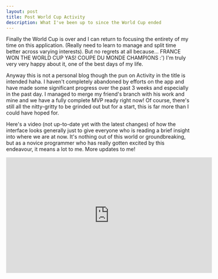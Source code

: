 ```yaml
---
layout: post
title: Post World Cup Activity
description: What I've been up to since the World Cup ended
---
```


Finally the World Cup is over and I can return to focusing the entirety of my time on this application. (Really need to learn to manage and split time better across varying interests). But no regrets at all because... FRANCE WON THE WORLD CUP YAS! COUPE DU MONDE CHAMPIONS :') I'm truly very very happy about it, one of the best days of my life.

Anyway this is not a personal blog though the pun on Activity in the title is intended haha. I haven't completely abandoned by efforts on the app and have made some significant progress over the past 3 weeks and especially in the past day. I managed to merge my friend's branch with his work and mine and we have a fully complete MVP ready right now! Of course, there's still all the nitty-gritty to be grinded out but for a start, this is far more than I could have hoped for.

Here's a video (not up-to-date yet with the latest changes) of how the interface looks generally just to give everyone who is reading a brief insight into where we are at now. It's nothing out of this world or groundbreaking, but as a novice programmer who has really gotten excited by this endeavour, it means a lot to me. More updates to me!

<iframe width="560" height="315" src="https://www.youtube-nocookie.com/embed/lhgaOT_BKmg" frameborder="0" allow="autoplay; encrypted-media" allowfullscreen></iframe>

